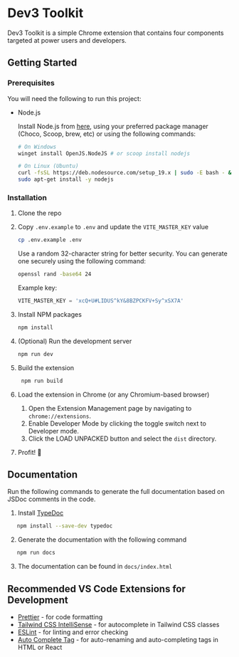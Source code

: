 # Dev3 Toolkit

Dev3 Toolkit is a simple Chrome extension that contains four components targeted at power users and developers.

## Getting Started

### Prerequisites

You will need the following to run this project:

- Node.js

  Install Node.js from [here](https://nodejs.org/en/download/), using your preferred package manager (Choco, Scoop, brew, etc) or using the following commands:

  ```sh
  # On Windows
  winget install OpenJS.NodeJS # or scoop install nodejs

  # On Linux (Ubuntu)
  curl -fsSL https://deb.nodesource.com/setup_19.x | sudo -E bash - &&\
  sudo apt-get install -y nodejs
  ```

### Installation

1. Clone the repo

2. Copy `.env.example` to `.env` and update the `VITE_MASTER_KEY` value

   ```sh
   cp .env.example .env
   ```

   Use a random 32-character string for better security. You can generate one securely using the following command:

   ```sh
   openssl rand -base64 24
   ```

   Example key:

   ```ts
   VITE_MASTER_KEY = 'xcQ+U#LIDUS^kY&8BZPCKFV+Sy^xSX7A'
   ```

3. Install NPM packages

   ```sh
   npm install
   ```

4. (Optional) Run the development server

   ```sh
   npm run dev
   ```

5. Build the extension

   ```sh
    npm run build
   ```

6. Load the extension in Chrome (or any Chromium-based browser)

   1. Open the Extension Management page by navigating to `chrome://extensions`.
   2. Enable Developer Mode by clicking the toggle switch next to Developer mode.
   3. Click the LOAD UNPACKED button and select the `dist` directory.

7. Profit! :tada:

## Documentation

Run the following commands to generate the full documentation based on JSDoc comments in the code.

1. Install [TypeDoc](https://typedoc.org/)

```sh
   npm install --save-dev typedoc
```

2. Generate the documentation with the following command

```sh
   npm run docs
```

3. The documentation can be found in `docs/index.html`

## Recommended VS Code Extensions for Development

- [Prettier](https://marketplace.visualstudio.com/items?itemName=esbenp.prettier-vscode) - for code formatting
- [Tailwind CSS IntelliSense](https://marketplace.visualstudio.com/items?itemName=bradlc.vscode-tailwindcss) - for autocomplete in Tailwind CSS classes
- [ESLint](https://marketplace.visualstudio.com/items?itemName=dbaeumer.vscode-eslint) - for linting and error checking
- [Auto Complete Tag](https://marketplace.visualstudio.com/items?itemName=formulahendry.auto-complete-tag) - for auto-renaming and auto-completing tags in HTML or React
